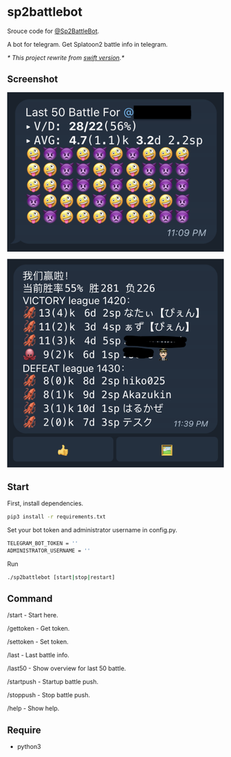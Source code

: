 # sp2battlebot

Srouce code for [@Sp2BattleBot](https://t.me/Sp2BattleBot).

A bot for telegram. Get Splatoon2 battle info in telegram.

_* This project rewrite from [swift version](https://github.com/JoneWang/sp2battlebot-swift).*_

## Screenshot

![last50](Screenshots/last50.png)

![push](Screenshots/push.png)

## Start

First, install dependencies.

``` bash
pip3 install -r requirements.txt
```

Set your bot token and administrator username in config.py.

``` bash
TELEGRAM_BOT_TOKEN = ''
ADMINISTRATOR_USERNAME = ''
```

Run

```bash
./sp2battlebot [start|stop|restart]
```

## Command

/start - Start here.

/gettoken - Get token.

/settoken - Set token.

/last - Last battle info.

/last50 - Show overview for last 50 battle.

/startpush - Startup battle push.

/stoppush - Stop battle push.

/help - Show help.

## Require

* python3

